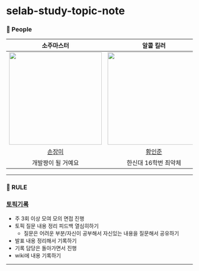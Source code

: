 # selab-study-topic-note

### 🙆 People

<div align="center">

|  소주마스터  |  알콜 킬러   |  마라탕 살인마  | 의정부핵꿀밤 |
| :-----------------------------------: | :-----------------: | :----------------: | :----------------: |
|<img src="https://avatars.githubusercontent.com/u/71416769?v=4" height="250" width="250"/>|<img src="https://avatars.githubusercontent.com/u/50690859?v=4"  height="250" width="250"/>|<img src="https://avatars.githubusercontent.com/u/76032947?v=4" height="250" width="250"/> | <img src="https://avatars.githubusercontent.com/u/79418036?v=4" height="250" width="250"/> |
|[손장미](https://github.com/sonrose)|[황인준](https://github.com/InJun2)|[황하림](https://github.com/HwangHarim)|[염지원](https://github.com/xx10222) |
|개발짱이 될 거예요|한신대 16학번 최약체|내게 마라탕은 살인이다..|👑퀸벨로퍼👑|

  </div>
  
---

### 🤙 RULE

### [토픽기록](https://github.com/selab-hs/selab-study-topic-note/wiki)
- 주 3회 이상 모여 모의 면접 진행
- 토픽 질문 내용 정리 피드백 열심히하기
  - 질문은 어려운 부분/자신이 공부해서 자신있는 내용을 질문해서 공유하기
- 발표 내용 정리해서 기록하기
- 기록 담당은 돌아가면서 진행
- wiki에 내용 기록하기
---
